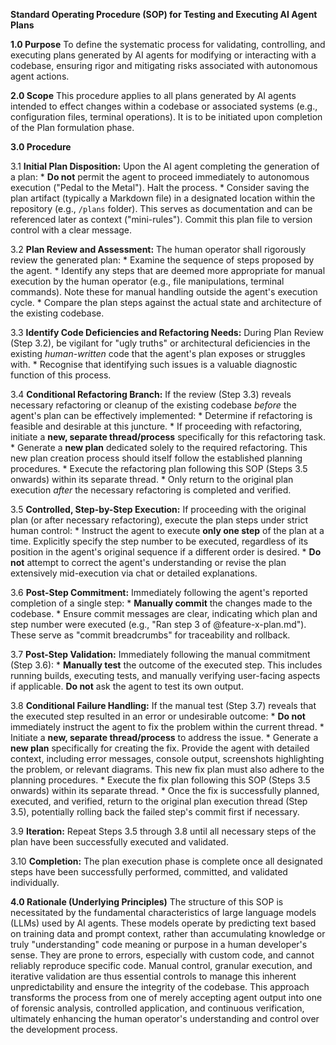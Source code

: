 **Standard Operating Procedure (SOP) for Testing and Executing AI Agent Plans**

**1.0 Purpose**
To define the systematic process for validating, controlling, and executing plans generated by AI agents for modifying or interacting with a codebase, ensuring rigor and mitigating risks associated with autonomous agent actions.

**2.0 Scope**
This procedure applies to all plans generated by AI agents intended to effect changes within a codebase or associated systems (e.g., configuration files, terminal operations). It is to be initiated upon completion of the Plan formulation phase.

**3.0 Procedure**

3.1 **Initial Plan Disposition:** Upon the AI agent completing the generation of a plan:
    *   **Do not** permit the agent to proceed immediately to autonomous execution ("Pedal to the Metal"). Halt the process.
    *   Consider saving the plan artifact (typically a Markdown file) in a designated location within the repository (e.g., `/plans` folder). This serves as documentation and can be referenced later as context ("mini-rules"). Commit this plan file to version control with a clear message.

3.2 **Plan Review and Assessment:** The human operator shall rigorously review the generated plan:
    *   Examine the sequence of steps proposed by the agent.
    *   Identify any steps that are deemed more appropriate for manual execution by the human operator (e.g., file manipulations, terminal commands). Note these for manual handling outside the agent's execution cycle.
    *   Compare the plan steps against the actual state and architecture of the existing codebase.

3.3 **Identify Code Deficiencies and Refactoring Needs:** During Plan Review (Step 3.2), be vigilant for "ugly truths" or architectural deficiencies in the existing *human-written* code that the agent's plan exposes or struggles with.
    *   Recognise that identifying such issues is a valuable diagnostic function of this process.

3.4 **Conditional Refactoring Branch:** If the review (Step 3.3) reveals necessary refactoring or cleanup of the existing codebase *before* the agent's plan can be effectively implemented:
    *   Determine if refactoring is feasible and desirable at this juncture.
    *   If proceeding with refactoring, initiate a **new, separate thread/process** specifically for this refactoring task.
    *   Generate a **new plan** dedicated solely to the required refactoring. This new plan creation process should itself follow the established planning procedures.
    *   Execute the refactoring plan following this SOP (Steps 3.5 onwards) within its separate thread.
    *   Only return to the original plan execution *after* the necessary refactoring is completed and verified.

3.5 **Controlled, Step-by-Step Execution:** If proceeding with the original plan (or after necessary refactoring), execute the plan steps under strict human control:
    *   Instruct the agent to execute **only one step** of the plan at a time. Explicitly specify the step number to be executed, regardless of its position in the agent's original sequence if a different order is desired.
    *   **Do not** attempt to correct the agent's understanding or revise the plan extensively mid-execution via chat or detailed explanations.

3.6 **Post-Step Commitment:** Immediately following the agent's reported completion of a single step:
    *   **Manually commit** the changes made to the codebase.
    *   Ensure commit messages are clear, indicating which plan and step number were executed (e.g., "Ran step 3 of @feature-x-plan.md"). These serve as "commit breadcrumbs" for traceability and rollback.

3.7 **Post-Step Validation:** Immediately following the manual commitment (Step 3.6):
    *   **Manually test** the outcome of the executed step. This includes running builds, executing tests, and manually verifying user-facing aspects if applicable. **Do not** ask the agent to test its own output.

3.8 **Conditional Failure Handling:** If the manual test (Step 3.7) reveals that the executed step resulted in an error or undesirable outcome:
    *   **Do not** immediately instruct the agent to fix the problem within the current thread.
    *   Initiate a **new, separate thread/process** to address the issue.
    *   Generate a **new plan** specifically for creating the fix. Provide the agent with detailed context, including error messages, console output, screenshots highlighting the problem, or relevant diagrams. This new fix plan must also adhere to the planning procedures.
    *   Execute the fix plan following this SOP (Steps 3.5 onwards) within its separate thread.
    *   Once the fix is successfully planned, executed, and verified, return to the original plan execution thread (Step 3.5), potentially rolling back the failed step's commit first if necessary.

3.9 **Iteration:** Repeat Steps 3.5 through 3.8 until all necessary steps of the plan have been successfully executed and validated.

3.10 **Completion:** The plan execution phase is complete once all designated steps have been successfully performed, committed, and validated individually.

**4.0 Rationale (Underlying Principles)**
The structure of this SOP is necessitated by the fundamental characteristics of large language models (LLMs) used by AI agents. These models operate by predicting text based on training data and prompt context, rather than accumulating knowledge or truly "understanding" code meaning or purpose in a human developer's sense. They are prone to errors, especially with custom code, and cannot reliably reproduce specific code. Manual control, granular execution, and iterative validation are thus essential controls to manage this inherent unpredictability and ensure the integrity of the codebase. This approach transforms the process from one of merely accepting agent output into one of forensic analysis, controlled application, and continuous verification, ultimately enhancing the human operator's understanding and control over the development process.